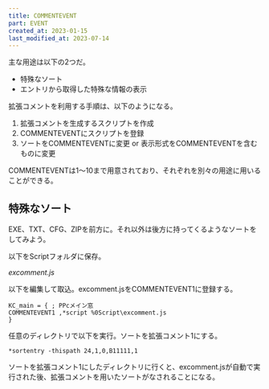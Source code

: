 ```yaml
---
title: COMMENTEVENT
part: EVENT
created_at: 2023-01-15
last_modified_at: 2023-07-14
---
```


主な用途は以下の2つだ。

- 特殊なソート
- エントリから取得した特殊な情報の表示

拡張コメントを利用する手順は、以下のようになる。

1. 拡張コメントを生成するスクリプトを作成
2. COMMENTEVENTにスクリプトを登録
3. ソートをCOMMENTEVENTに変更 or 表示形式をCOMMENTEVENTを含むものに変更

COMMENTEVENTは1～10まで用意されており、それぞれを別々の用途に用いることができる。

## 特殊なソート

EXE、TXT、CFG、ZIPを前方に。それ以外は後方に持ってくるようなソートをしてみよう。

以下をScriptフォルダに保存。

_excomment.js_
<script src="https://gist.github.com/tukasa/a5be598bfcd5508a8942cbbbc41c9549.js"></script>

以下を編集して取込。excomment.jsをCOMMENTEVENT1に登録する。

```text
KC_main = { ; PPcメイン窓
COMMENTEVENT1 ,*script %0Script\excomment.js
}
```

任意のディレクトリで以下を実行。ソートを拡張コメント1にする。

```text
*sortentry -thispath 24,1,0,B11111,1
```

ソートを拡張コメント1にしたディレクトリに行くと、excomment.jsが自動で実行された後、拡張コメントを用いたソートがなされることになる。

